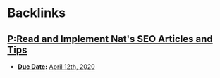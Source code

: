 
# Backlinks
## [P:Read and Implement Nat's SEO Articles and Tips](<P:Read and Implement Nat's SEO Articles and Tips.md>)
- **[Due Date](<Due Date.md>):** [April 12th, 2020](<April 12th, 2020.md>)

